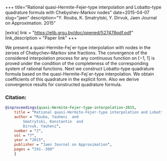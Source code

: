 +++
title="Rational quasi-Hermite-Fejer-type interpolation and Lobatto-type quadrature formula with Chebyshev-Markov nodes"
date=2015-04-07
slug="jaen"
description="Y. Rouba, K. Smatrytski, Y. Dirvuk, Jaen Journal on Approximation. 2015"

[extra]
link = "https://elib.grsu.by/doc/opened/527478pdf.pdf"
link_description = "Paper link"
+++

We present a quasi-Hermite-Fej´er-type interpolation with nodes in the zeroes of
Chebychev–Markov sine fractions. The convergence of the considered interpolation
process for any continuous function on [−1, 1] is proved under the condition of the
completeness of the corresponding system of rational functions. Next we construct
Lobatto-type quadrature formula based on the quasi-Hermite-Fej´er-type interpolation. We obtain coefficients of this quadrature in the explicit form. Also we derive
convergence results for constructed quadrature formula.
<!-- more -->


### Citation:
```bibtex
@inproceedings{quasi-Hermite-Fejer-type-interpolation-2015,
    title = "Rational quasi-Hermite-Fejer-type interpolation and Lobatto-type quadrature formula with Chebyshev-Markov nodes",
    author = "Rouba, Yauheni  and
        Smatrytski, Kanstantin  and
        Dirvuk, Yauheni",
    number = "2",
    vol = "7",
    year = "2015",
    publisher = "Jaen Journal on Approximation",
    pages = "291--308"
    }
```
